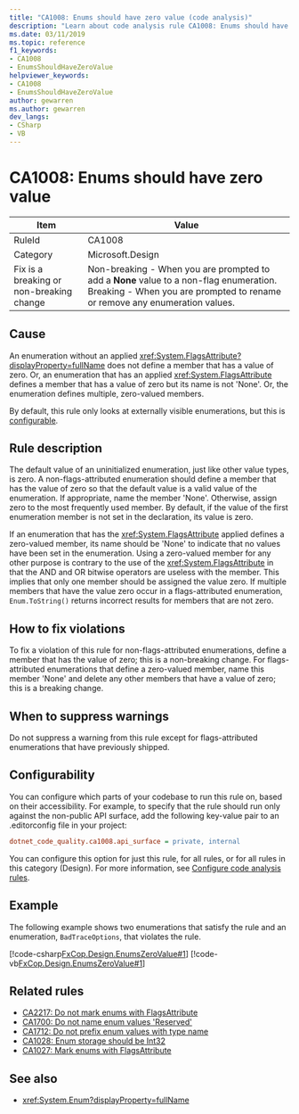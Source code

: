 ```yaml
---
title: "CA1008: Enums should have zero value (code analysis)"
description: "Learn about code analysis rule CA1008: Enums should have zero value"
ms.date: 03/11/2019
ms.topic: reference
f1_keywords:
- CA1008
- EnumsShouldHaveZeroValue
helpviewer_keywords:
- CA1008
- EnumsShouldHaveZeroValue
author: gewarren
ms.author: gewarren
dev_langs:
- CSharp
- VB
---
```

# CA1008: Enums should have zero value

|Item|Value|
|-|-|
|RuleId|CA1008|
|Category|Microsoft.Design|
|Fix is a breaking or non-breaking change|Non-breaking - When you are prompted to add a **None** value to a non-flag enumeration. Breaking - When you are prompted to rename or remove any enumeration values.|

## Cause

An enumeration without an applied <xref:System.FlagsAttribute?displayProperty=fullName> does not define a member that has a value of zero. Or, an enumeration that has an applied <xref:System.FlagsAttribute> defines a member that has a value of zero but its name is not 'None'. Or, the enumeration defines multiple, zero-valued members.

By default, this rule only looks at externally visible enumerations, but this is [configurable](#configurability).

## Rule description

The default value of an uninitialized enumeration, just like other value types, is zero. A non-flags-attributed enumeration should define a member that has the value of zero so that the default value is a valid value of the enumeration. If appropriate, name the member 'None'. Otherwise, assign zero to the most frequently used member. By default, if the value of the first enumeration member is not set in the declaration, its value is zero.

If an enumeration that has the <xref:System.FlagsAttribute> applied defines a zero-valued member, its name should be 'None' to indicate that no values have been set in the enumeration. Using a zero-valued member for any other purpose is contrary to the use of the <xref:System.FlagsAttribute> in that the AND and OR bitwise operators are useless with the member. This implies that only one member should be assigned the value zero. If multiple members that have the value zero occur in a flags-attributed enumeration, `Enum.ToString()` returns incorrect results for members that are not zero.

## How to fix violations

To fix a violation of this rule for non-flags-attributed enumerations, define a member that has the value of zero; this is a non-breaking change. For flags-attributed enumerations that define a zero-valued member, name this member 'None' and delete any other members that have a value of zero; this is a breaking change.

## When to suppress warnings

Do not suppress a warning from this rule except for flags-attributed enumerations that have previously shipped.

## Configurability

You can configure which parts of your codebase to run this rule on, based on their accessibility. For example, to specify that the rule should run only against the non-public API surface, add the following key-value pair to an .editorconfig file in your project:

```ini
dotnet_code_quality.ca1008.api_surface = private, internal
```

You can configure this option for just this rule, for all rules, or for all rules in this category (Design). For more information, see [Configure code analysis rules](../configure-rules.md).

## Example

The following example shows two enumerations that satisfy the rule and an enumeration, `BadTraceOptions`, that violates the rule.

[!code-csharp[FxCop.Design.EnumsZeroValue#1](../../../../samples/snippets/fundamentals/code-analysis/csharp/ca1008-enums-should-have-zero-value_1.cs)]
[!code-vb[FxCop.Design.EnumsZeroValue#1](../../../../samples/snippets/fundamentals/code-analysis/visualbasic/ca1008-enums-should-have-zero-value_1.vb)]

## Related rules

- [CA2217: Do not mark enums with FlagsAttribute](ca2217.md)
- [CA1700: Do not name enum values 'Reserved'](ca1700.md)
- [CA1712: Do not prefix enum values with type name](ca1712.md)
- [CA1028: Enum storage should be Int32](ca1028.md)
- [CA1027: Mark enums with FlagsAttribute](ca1027.md)

## See also

- <xref:System.Enum?displayProperty=fullName>
